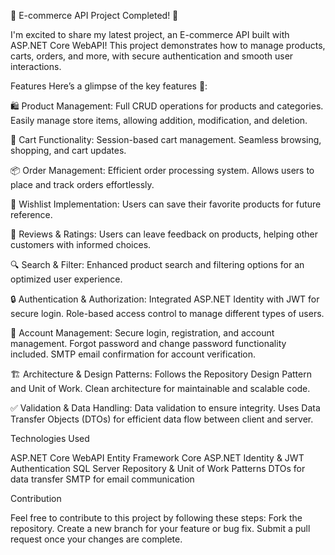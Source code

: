 🚀 E-commerce API Project Completed! 🌟

I'm excited to share my latest project, an E-commerce API built with ASP.NET Core WebAPI! This project demonstrates how to manage products, carts, orders, and more, with secure authentication and smooth user interactions.

Features
Here’s a glimpse of the key features 🔎:

🛍 Product Management:
Full CRUD operations for products and categories.
Easily manage store items, allowing addition, modification, and deletion.

🛒 Cart Functionality:
Session-based cart management.
Seamless browsing, shopping, and cart updates.

📦 Order Management:
Efficient order processing system.
Allows users to place and track orders effortlessly.

💌 Wishlist Implementation:
Users can save their favorite products for future reference.

💬 Reviews & Ratings:
Users can leave feedback on products, helping other customers with informed choices.

🔍 Search & Filter:
Enhanced product search and filtering options for an optimized user experience.

🔒 Authentication & Authorization:
Integrated ASP.NET Identity with JWT for secure login.
Role-based access control to manage different types of users.

👥 Account Management:
Secure login, registration, and account management.
Forgot password and change password functionality included.
SMTP email confirmation for account verification.

🏗️ Architecture & Design Patterns:
Follows the Repository Design Pattern and Unit of Work.
Clean architecture for maintainable and scalable code.

✅ Validation & Data Handling:
Data validation to ensure integrity.
Uses Data Transfer Objects (DTOs) for efficient data flow between client and server.

Technologies Used

ASP.NET Core WebAPI
Entity Framework Core
ASP.NET Identity & JWT Authentication
SQL Server
Repository & Unit of Work Patterns
DTOs for data transfer
SMTP for email communication


Contribution

Feel free to contribute to this project by following these steps:
Fork the repository.
Create a new branch for your feature or bug fix.
Submit a pull request once your changes are complete.
